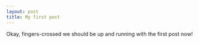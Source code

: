 ```yaml
---
layout: post
title: My first post
---
```


Okay, fingers-crossed we should be up and running with the first post now!